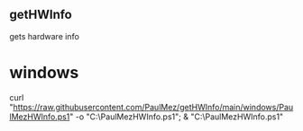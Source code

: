 ## getHWInfo
gets hardware info

# windows
curl "https://raw.githubusercontent.com/PaulMez/getHWInfo/main/windows/PaulMezHWInfo.ps1" -o "C:\PaulMezHWInfo.ps1"; & "C:\PaulMezHWInfo.ps1"

